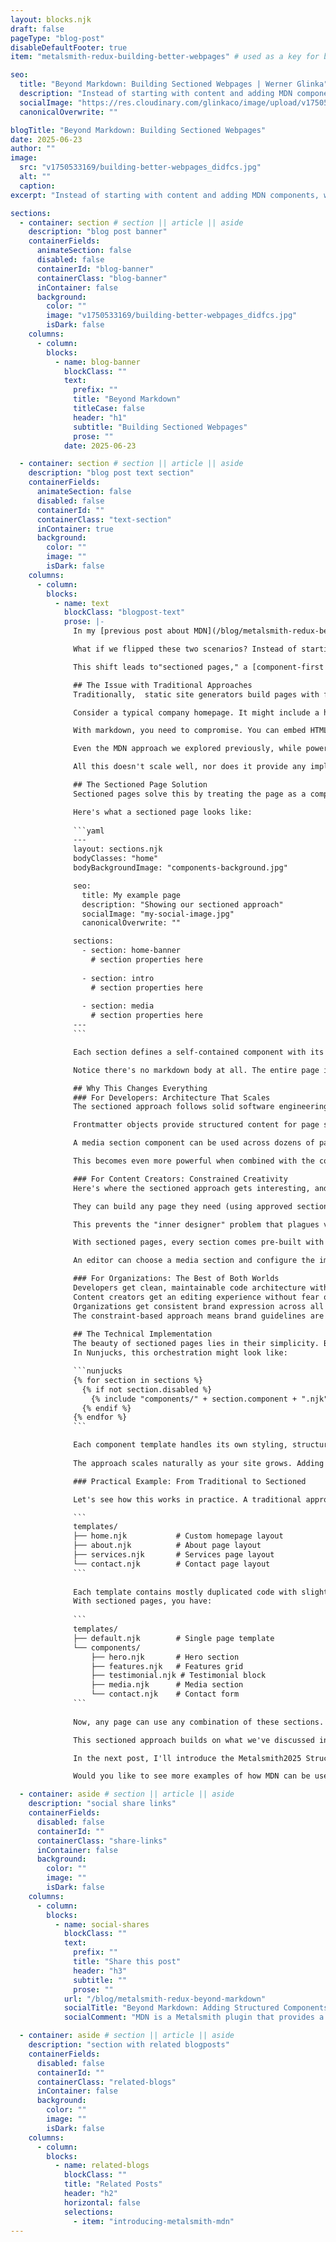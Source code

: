 ```yaml
---
layout: blocks.njk
draft: false
pageType: "blog-post"
disableDefaultFooter: true
item: "metalsmith-redux-building-better-webpages" # used as a key for bloglist filters

seo:
  title: "Beyond Markdown: Building Sectioned Webpages | Werner Glinka"
  description: "Instead of starting with content and adding MDN components, what if we began with components and composed them into pages?"
  socialImage: "https://res.cloudinary.com/glinkaco/image/upload/v1750533169/building-better-webpages_didfcs.jpg"
  canonicalOverwrite: ""

blogTitle: "Beyond Markdown: Building Sectioned Webpages"
date: 2025-06-23
author: ""
image:
  src: "v1750533169/building-better-webpages_didfcs.jpg"
  alt: ""
  caption:
excerpt: "Instead of starting with content and adding MDN components, what if we began with components and composed them into pages?"

sections:
  - container: section # section || article || aside
    description: "blog post banner"
    containerFields:
      animateSection: false
      disabled: false
      containerId: "blog-banner"
      containerClass: "blog-banner"
      inContainer: false
      background:
        color: ""
        image: "v1750533169/building-better-webpages_didfcs.jpg"
        isDark: false
    columns:
      - column:
        blocks:
          - name: blog-banner
            blockClass: ""
            text:
              prefix: ""
              title: "Beyond Markdown"
              titleCase: false
              header: "h1"
              subtitle: "Building Sectioned Webpages"
              prose: ""
            date: 2025-06-23

  - container: section # section || article || aside
    description: "blog post text section"
    containerFields:
      animateSection: false
      disabled: false
      containerId: ""
      containerClass: "text-section"
      inContainer: true
      background:
        color: ""
        image: ""
        isDark: false
    columns:
      - column:
        blocks:
          - name: text
            blockClass: "blogpost-text"
            prose: |-
              In my [previous post about MDN](/blog/metalsmith-redux-beyond-markdown), we explored how to embed structured components within Markdown content. While this approach works well for blog posts and content-heavy pages, it also shows the limitations when treating pages as documents with embedded components rather than compositions of reusable elements.

              What if we flipped these two scenarios? Instead of starting with content and adding components, what if we began with components and composed them into pages?

              This shift leads to"sectioned pages," a [component-first approach](https://metalsmith-components.netlify.app/) that transforms website building while solving real problems that limit traditional static site workflows.

              ## The Issue with Traditional Approaches
              Traditionally,  static site generators build pages with frontmatter for metadata and a markdown body for content. This works for blogs and documentation sites but falls short when building websites that require rich, varied layouts.

              Consider a typical company homepage. It might include a hero section with background image, headline, subtext, and call-to-action, a features grid showcasing product benefits, a testimonial carousel with customer quotes, and a media section with video and descriptive text. Each of these elements requires different markup, styling, and behavior patterns.

              With markdown, you need to compromise. You can embed HTML directly in your markdown files, making them difficult to edit and maintain. Alternatively, you can create separate templates for each page type, which leads to template explosion and duplicated code whenever you need slight variations.

              Even the MDN approach we explored previously, while powerful for content-heavy pages, becomes unwieldy when every section of a page needs different configuration. You end up with front matter, consisting mainly of component configurations with very little markdown content.

              All this doesn't scale well, nor does it provide any implementation flexibility.

              ## The Sectioned Page Solution
              Sectioned pages solve this by treating the page as a composition of reusable components rather than a single content block. Instead of a markdown body, the entire page structure lives in structured frontmatter as a collection of sections.

              Here's what a sectioned page looks like:
              
              ```yaml
              ---
              layout: sections.njk
              bodyClasses: "home"
              bodyBackgroundImage: "components-background.jpg"

              seo:
                title: My example page
                description: "Showing our sectioned approach"
                socialImage: "my-social-image.jpg"
                canonicalOverwrite: ""

              sections:
                - section: home-banner
                  # section properties here
                
                - section: intro
                  # section properties here
                
                - section: media
                  # section properties here
              ---
              ```

              Each section defines a self-contained component with its configuration, styling, and behavior. The page becomes a composition of these sections rather than a monolithic template. This architectural shift transforms web content from static documents to dynamic compositions. We will dissect this in more detail in the next section.

              Notice there's no markdown body at all. The entire page is defined through structured data, which opens up possibilities we'll explore in future posts about headless content management.

              ## Why This Changes Everything
              ### For Developers: Architecture That Scales
              The sectioned approach follows solid software engineering principles that experienced developers will recognize. Each component has a single responsibility, handling one specific layout pattern without trying to be everything to everyone. A hero section handles hero layouts, a features grid handles feature displays, a testimonial section handles testimonials, and nothing more.

              Frontmatter objects provide structured content for page section components. A section encapsulates its functionality, including templates, styles, and behavior, and it is self-contained and reusable. It's designed to be a building block that can be used on different website pages or even in other projects without needing to be rewritten or reconfigured each time.

              A media section component can be used across dozens of pages with different content but consistent styling and behavior. Instead of maintaining dozens of specialized page templates, you maintain a smaller set of well-designed components that can be combined in countless ways.

              This becomes even more powerful when combined with the component bundling approach I'll detail in an upcoming post. Each section can include its own CSS and JavaScript, with automatic dependency resolution ensuring everything loads in the correct order without conflicts.

              ### For Content Creators: Constrained Creativity
              Here's where the sectioned approach gets interesting, and where many developers miss the crucial insight. Rather than giving editors unlimited creative freedom, which often leads to brand chaos, you provide them with a curated set of professionally designed sections.

              They can build any page they need (using approved sections), but the individual pieces are engineered to work together correctly. The creative constraint enables better outcomes because editors can focus on their strengths: content, messaging, and storytelling, rather than wrestling with design decisions they're not equipped to make.

              This prevents the "inner designer" problem that plagues visual page builders. I've had many clients come to me to fix sites where marketing teams were given too much creative control through drag-and-drop builders. Given the tools, every person discovers their inner designer, which invariably leads to chaos. Pages have different font sizes, inconsistent spacing, clashing colors, and components that break on mobile.

              With sectioned pages, every section comes pre-built with consistent typography and spacing, responsive design that works on all devices, brand-compliant colors and styling, built-in accessibility features, and performance optimizations already handled.

              An editor can choose a media section and configure the image, headline, and CTA text. Still, they cannot accidentally break the layout by making the headline Comic Sans or creating a hover effect that doesn't work on mobile.

              ### For Organizations: The Best of Both Worlds
              Developers get clean, maintainable code architecture with version control, fast and secure static site deployment, componentized reusable code, and predictable performance characteristics.
              Content creators get an editing experience without fear of breaking the site, the ability to focus on content rather than code, immediate visual feedback, and flexibility within guardrails.
              Organizations get consistent brand expression across all pages, faster editing times for new content, reduced maintenance overhead, better site performance and security, and scalable content workflows.
              The constraint-based approach means brand guidelines are enforced at the architectural level rather than relying on training and documentation that gets forgotten under deadline pressure.
              
              ## The Technical Implementation
              The beauty of sectioned pages lies in their simplicity. Building a page becomes straightforward by parsing the frontmatter to extract the sections array, iterating through each section in your template, rendering each section using its corresponding component template, and combining the rendered sections into the final page.
              In Nunjucks, this orchestration might look like:

              ```nunjucks
              {% for section in sections %}
                {% if not section.disabled %}
                  {% include "components/" + section.component + ".njk" %}
                {% endif %}
              {% endfor %}
              ```

              Each component template handles its own styling, structure, and behavior, while the page template simply orchestrates its composition. This separation of concerns means components can be developed, tested, and maintained independently while still working together.
              
              The approach scales naturally as your site grows. Adding a new section type means creating a single new component template. That component immediately becomes available across your entire site. Updating the styling or behavior of a section type updates it everywhere.

              ### Practical Example: From Traditional to Sectioned

              Let's see how this works in practice. A traditional approach might have separate templates for different page types:

              ```
              templates/
              ├── home.njk           # Custom homepage layout
              ├── about.njk          # About page layout
              ├── services.njk       # Services page layout
              └── contact.njk        # Contact page layout
              ```
              
              Each template contains mostly duplicated code with slight variations. Adding a new page type means creating another template.
              With sectioned pages, you have:
              
              ```
              templates/
              ├── default.njk        # Single page template
              └── components/
                  ├── hero.njk       # Hero section
                  ├── features.njk   # Features grid
                  ├── testimonial.njk # Testimonial block
                  ├── media.njk      # Media section
                  └── contact.njk    # Contact form
              ```
              
              Now, any page can use any combination of these sections. A homepage might use hero + features + testimonial. An about page might use hero + media + contact. A services page might use hero + features + media. The combinations are limitless, but each piece is professionally designed and thoroughly tested.

              This sectioned approach builds on what we've discussed in the Metalsmith Redux series. We started with basic templating and moved to structured content with MDN, and now we're seeing how to architect entire sites around reusable components.

              In the next post, I'll introduce the Metalsmith2025 Structured Content Starter, which demonstrates these concepts in a complete, working project. You'll see how sectioned pages work in practice and get hands-on experience building component-based sites.

              Would you like to see more examples of how MDN can be used in your Metalsmith projects? Let me know on [Bluesky](https://bsky.app/profile/wernerglinka.bsky.social).

  - container: aside # section || article || aside
    description: "social share links"
    containerFields:
      disabled: false
      containerId: ""
      containerClass: "share-links"
      inContainer: false
      background:
        color: ""
        image: ""
        isDark: false
    columns:
      - column:
        blocks:
          - name: social-shares
            blockClass: ""
            text:
              prefix: ""
              title: "Share this post"
              header: "h3"
              subtitle: ""
              prose: ""
            url: "/blog/metalsmith-redux-beyond-markdown"
            socialTitle: "Beyond Markdown: Adding Structured Components with Metalsmith MDN"
            socialComment: "MDN is a Metalsmith plugin that provides a simple way to include structured Nunjucks components directly within your Markdown content"

  - container: aside # section || article || aside
    description: "section with related blogposts"
    containerFields:
      disabled: false
      containerId: ""
      containerClass: "related-blogs"
      inContainer: false
      background:
        color: ""
        image: ""
        isDark: false
    columns:
      - column:
        blocks:
          - name: related-blogs
            blockClass: ""
            title: "Related Posts"
            header: "h2"
            horizontal: false
            selections:
              - item: "introducing-metalsmith-mdn"
---
```

